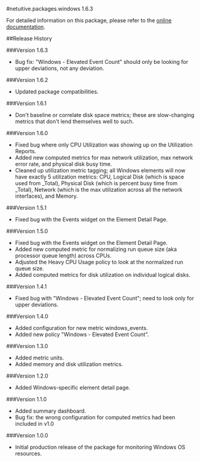 #netuitive.packages.windows 1.6.3

For detailed information on this package, please refer to the [online documentation](https://help.netuitive.com/Content/Integrations/windows.htm).

##Release History

###Version 1.6.3

* Bug fix: "Windows - Elevated Event Count" should only be looking for upper deviations, not any deviation.

###Version 1.6.2

* Updated package compatibilities.

###Version 1.6.1

* Don't baseline or correlate disk space metrics; these are slow-changing metrics that don't lend themselves well to such.

###Version 1.6.0

* Fixed bug where only CPU Utilization was showing up on the Utilization Reports.
* Added new computed metrics for max network utilization, max network error rate, and physical disk busy time.
* Cleaned up utilization metric tagging; all Windows elements will now have exactly 5 utilization metrics: CPU, Logical Disk (which is space used from _Total), Physical Disk (which is percent busy time from _Total), Network (which is the max utilization across all the network interfaces), and Memory.

###Version 1.5.1

* Fixed bug with the Events widget on the Element Detail Page.

###Version 1.5.0

* Fixed bug with the Events widget on the Element Detail Page.
* Added new computed metric for normalizing run queue size (aka processor queue length) across CPUs.
* Adjusted the Heavy CPU Usage policy to look at the normalized run queue size.
* Added computed metrics for disk utilization on individual logical disks.

###Version 1.4.1

* Fixed bug with "Windows - Elevated Event Count"; need to look only for upper deviations.

###Version 1.4.0

* Added configuration for new metric windows_events.
* Added new policy "Windows - Elevated Event Count".

###Version 1.3.0

* Added metric units.
* Added memory and disk utilization metrics.

###Version 1.2.0

* Added Windows-specific element detail page.

###Version 1.1.0

* Added summary dashboard.
* Bug fix: the wrong configuration for computed metrics had been included in v1.0

###Version 1.0.0

* Initial production release of the package for monitoring Windows OS resources.
